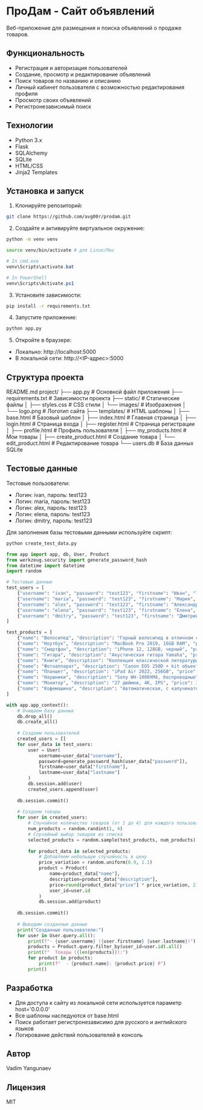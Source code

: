 # ПроДам - Сайт объявлений

Веб-приложение для размещения и поиска объявлений о продаже товаров.

## Функциональность

- Регистрация и авторизация пользователей
- Создание, просмотр и редактирование объявлений
- Поиск товаров по названию и описанию
- Личный кабинет пользователя с возможностью редактирования профиля
- Просмотр своих объявлений
- Регистронезависимый поиск

## Технологии

- Python 3.x
- Flask
- SQLAlchemy
- SQLite
- HTML/CSS
- Jinja2 Templates

## Установка и запуск

1. Клонируйте репозиторий:
```bash
git clone https://github.com/avg00r/prodam.git
```
2. Создайте и активируйте виртуальное окружение:
```bash
python -m venv venv
```
```bash
source venv/bin/activate # для Linux/Mac
```
```powershell
# In cmd.exe
venv\Scripts\activate.bat
```
```powershell
# In PowerShell
venv\Scripts\Activate.ps1
```
3. Установите зависимости:
```bash
pip install -r requirements.txt
```
4. Запустите приложение:
```bash
python app.py
```
5. Откройте в браузере:
- Локально: http://localhost:5000
- В локальной сети: http://<IP-адрес>:5000

## Структура проекта
README.md
project/
├── app.py # Основной файл приложения
├── requirements.txt # Зависимости проекта
├── static/ # Статические файлы
│ ├── styles.css # CSS стили
│ └── images/ # Изображения
│ └── logo.png # Логотип сайта
├── templates/ # HTML шаблоны
│ ├── base.html # Базовый шаблон
│ ├── index.html # Главная страница
│ ├── login.html # Страница входа
│ ├── register.html # Страница регистрации
│ ├── profile.html # Профиль пользователя
│ ├── my_products.html # Мои товары
│ ├── create_product.html # Создание товара
│ └── edit_product.html # Редактирование товара
└── users.db # База данных SQLite

## Тестовые данные

Тестовые пользователи:
- Логин: ivan, пароль: test123
- Логин: maria, пароль: test123
- Логин: alex, пароль: test123
- Логин: elena, пароль: test123
- Логин: dmitry, пароль: test123

Для заполнения базы тестовыми данными используйте скрипт:
```bash
python create_test_data.py
```

```python
from app import app, db, User, Product
from werkzeug.security import generate_password_hash
from datetime import datetime
import random

# Тестовые данные
test_users = [
    {"username": "ivan", "password": "test123", "firstname": "Иван", "lastname": "Иванов"},
    {"username": "maria", "password": "test123", "firstname": "Мария", "lastname": "Петрова"},
    {"username": "alex", "password": "test123", "firstname": "Александр", "lastname": "Сидоров"},
    {"username": "elena", "password": "test123", "firstname": "Елена", "lastname": "Козлова"},
    {"username": "dmitry", "password": "test123", "firstname": "Дмитрий", "lastname": "Смирнов"}
]

test_products = [
    {"name": "Велосипед", "description": "Горный велосипед в отличном состоянии", "price": 15000},
    {"name": "Ноутбук", "description": "MacBook Pro 2019, 16GB RAM", "price": 80000},
    {"name": "Смартфон", "description": "iPhone 12, 128GB, черный", "price": 45000},
    {"name": "Гитара", "description": "Акустическая гитара Yamaha", "price": 20000},
    {"name": "Книги", "description": "Коллекция классической литературы", "price": 5000},
    {"name": "Фотоаппарат", "description": "Canon EOS 250D + kit объектив", "price": 35000},
    {"name": "Планшет", "description": "iPad Air 2022, 256GB", "price": 55000},
    {"name": "Наушники", "description": "Sony WH-1000XM4, беспроводные", "price": 25000},
    {"name": "Монитор", "description": "27 дюймов, 4K, IPS", "price": 30000},
    {"name": "Кофемашина", "description": "Автоматическая, с капучинатором", "price": 40000}
]

with app.app_context():
    # Очищаем базу данных
    db.drop_all()
    db.create_all()
    
    # Создаем пользователей
    created_users = []
    for user_data in test_users:
        user = User(
            username=user_data["username"],
            password=generate_password_hash(user_data["password"]),
            firstname=user_data["firstname"],
            lastname=user_data["lastname"]
        )
        db.session.add(user)
        created_users.append(user)
    
    db.session.commit()
    
    # Создаем товары
    for user in created_users:
        # Случайное количество товаров (от 1 до 4) для каждого пользователя
        num_products = random.randint(1, 4)
        # Случайный выбор товаров из списка
        selected_products = random.sample(test_products, num_products)
        
        for product_data in selected_products:
            # Добавляем небольшую случайность в цену
            price_variation = random.uniform(0.9, 1.1)
            product = Product(
                name=product_data["name"],
                description=product_data["description"],
                price=round(product_data["price"] * price_variation, 2),
                user_id=user.id
            )
            db.session.add(product)
    
    db.session.commit()
    
    # Выводим созданные данные
    print("Созданные пользователи:")
    for user in User.query.all():
        print(f"- {user.username} ({user.firstname} {user.lastname})")
        products = Product.query.filter_by(user_id=user.id).all()
        print(f"  Товары ({len(products)}):")
        for product in products:
            print(f"  - {product.name}: {product.price} ₽")
        print()
```

## Разработка

- Для доступа к сайту из локальной сети используется параметр host='0.0.0.0'
- Все шаблоны наследуются от base.html
- Поиск работает регистронезависимо для русского и английского языков
- Логирование действий пользователей в консоль

## Автор

Vadim Yangunaev

## Лицензия

MIT

